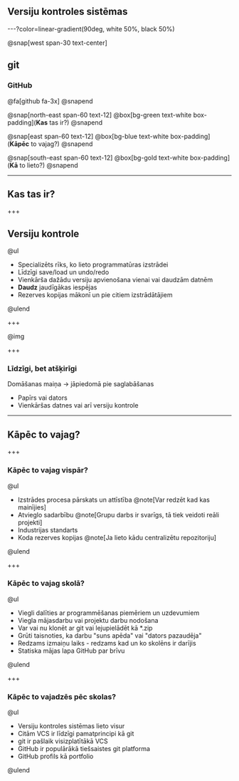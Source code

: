 ## Versiju kontroles sistēmas

---?color=linear-gradient(90deg, white 50%, black 50%)

@snap[west span-30 text-center]

## git

### GitHub

@fa[github fa-3x]
@snapend

@snap[north-east span-60 text-12]
@box[bg-green text-white box-padding](**Kas** tas ir?)
@snapend

@snap[east span-60 text-12]
@box[bg-blue text-white box-padding](**Kāpēc** to vajag?)
@snapend

@snap[south-east span-60 text-12]
@box[bg-gold text-white box-padding](**Kā** to lieto?)
@snapend

---

## Kas tas ir?

+++

## Versiju kontrole

@ul

- Specializēts rīks, ko lieto programmatūras izstrādei
- Līdzīgi save/load un undo/redo
- Vienkārša dažādu versiju apvienošana vienai vai daudzām datnēm
- **Daudz** jaudīgākas iespējas
- Rezerves kopijas mākonī un pie citiem izstrādātājiem

@ulend

+++

@img[](assets/img/git-tabula.png)

+++

### Līdzīgi, bet atšķirīgi

Domāšanas maiņa -> jāpiedomā pie saglabāšanas

- Papīrs vai dators
- Vienkāršas datnes vai arī versiju kontrole

---

## Kāpēc to vajag?

+++

### Kāpēc to vajag vispār?

@ul

- Izstrādes procesa pārskats un attīstība @note[Var redzēt kad kas mainījies]
- Atvieglo sadarbību @note[Grupu darbs ir svarīgs, tā tiek veidoti reāli projekti]
- Industrijas standarts
- Koda rezerves kopijas @note[Ja lieto kādu centralizētu repozitoriju]

@ulend

+++

### Kāpēc to vajag skolā?

@ul

- Viegli dalīties ar programmēšanas piemēriem un uzdevumiem
- Viegla mājasdarbu vai projektu darbu nodošana
- Var vai nu klonēt ar git vai lejupielādēt kā *.zip
- Grūti taisnoties, ka darbu "suns apēda" vai "dators pazaudēja"
- Redzams izmaiņu laiks - redzams kad un ko skolēns ir darījis
- Statiska mājas lapa GitHub par brīvu

@ulend

+++

### Kāpēc to vajadzēs pēc skolas?

@ul

- Versiju kontroles sistēmas lieto visur
- Citām VCS ir līdzīgi pamatprincipi kā git
- git ir pašlaik visizplatītākā VCS
- GitHub ir populārākā tiešsaistes git platforma
- GitHub profils kā portfolio

@ulend
